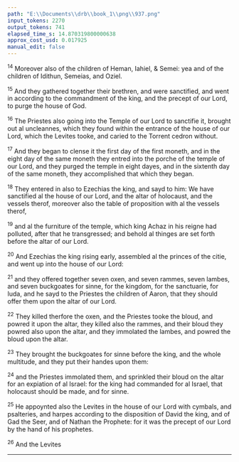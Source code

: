 ```yaml
---
path: "E:\\Documents\\drb\\book_1\\png\\937.png"
input_tokens: 2270
output_tokens: 741
elapsed_time_s: 14.870319800000638
approx_cost_usd: 0.017925
manual_edit: false
---
```

<sup>14</sup> Moreover also of the children of Heman, Iahiel, & Semei: yea and of the children of Idithun, Semeias, and Oziel.

<sup>15</sup> And they gathered together their brethren, and were sanctified, and went in according to the commandment of the king, and the precept of our Lord, to purge the house of God.

<sup>16</sup> The Priestes also going into the Temple of our Lord to sanctifie it, brought out al uncleannes, which they found within the entrance of the house of our Lord, which the Levites tooke, and caried to the Torrent cedron without.

<sup>17</sup> And they began to clense it the first day of the first moneth, and in the eight day of the same moneth they entred into the porche of the temple of our Lord, and they purged the temple in eight dayes, and in the sixtenth day of the same moneth, they accomplished that which they began.

<sup>18</sup> They entered in also to Ezechias the king, and sayd to him: We have sanctified al the house of our Lord, and the altar of holocaust, and the vessels therof, moreover also the table of proposition with al the vessels therof,

<sup>19</sup> and al the furniture of the temple, which king Achaz in his reigne had polluted, after that he transgressed; and behold al thinges are set forth before the altar of our Lord.

<sup>20</sup> And Ezechias the king rising early, assembled al the princes of the citie, and went up into the house of our Lord:

<sup>21</sup> and they offered together seven oxen, and seven rammes, seven lambes, and seven buckgoates for sinne, for the kingdom, for the sanctuarie, for Iuda, and he sayd to the Priestes the children of Aaron, that they should offer them upon the altar of our Lord.

<sup>22</sup> They killed therfore the oxen, and the Priestes tooke the bloud, and powred it upon the altar, they killed also the rammes, and their bloud they powred also upon the altar, and they immolated the lambes, and powred the bloud upon the altar.

<sup>23</sup> They brought the buckgoates for sinne before the king, and the whole multitude, and they put their handes upon them:

<sup>24</sup> and the Priestes immolated them, and sprinkled their bloud on the altar for an expiation of al Israel: for the king had commanded for al Israel, that holocaust should be made, and for sinne.

<sup>25</sup> He appoynted also the Levites in the house of our Lord with cymbals, and psalteries, and harpes according to the disposition of David the king, and of Gad the Seer, and of Nathan the Prophete: for it was the precept of our Lord by the hand of his prophetes.

<sup>26</sup> And the Levites

<hr>

[^1]: Ezechias.